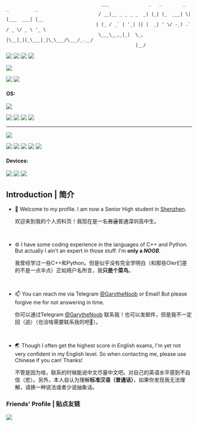 ```
                                    ___               _   _        _  _          _    
                                   / __|__ _ _ _ _  _| |_| |_  ___| \| |___  ___| |__ 
                                  | (_ / _` | '_| || |  _| ' \/ -_) .` / _ \/ _ \ '_ \
                                   \___\__,_|_|  \_, |\__|_||_\___|_|\_\___/\___/_.__/
                                                 |__/                                                    
```

[![](https://img.shields.io/badge/GitHub-GarytheNoob-blue?style=flat-square&logo=GitHub)](https://github.com/GarytheNoob)
[![](https://img.shields.io/badge/Email-outlook.com-blue?style=flat-square&logo=microsoftoutlook)](mailto:garythenoob@outlook.com)
[![](https://img.shields.io/github/stars/garythenoob?affiliations=OWNER&logo=github&style=flat-square)](https://github.com/GarytheNoob)
[![](https://img.shields.io/website?down_color=lightgrey&down_message=Broken&label=My%20Blog&logo=hexo&logoColor=white&up_color=brightgreen&up_message=Online&url=https%3A%2F%2Fgarythenoob.github.io&style=flat-square)](https://garythenoob.github.io)

![](http://github-profile-summary-cards.vercel.app/api/cards/profile-details?username=GarytheNoob&theme=onedark) 

![](http://github-profile-summary-cards.vercel.app/api/cards/stats?username=GarytheNoob&theme=onedark) 
![](http://github-profile-summary-cards.vercel.app/api/cards/productive-time?username=GarytheNoob&theme=onedark&utcOffset=8) 


#### OS:

![](https://img.shields.io/badge/Windows-11-0078d4?style=flat&logo=windows11)

![](https://img.shields.io/badge/Editor-VS_Code-007ACC?style=flat-square&logo=visualstudiocode)
![](https://img.shields.io/badge/Shell-Powershell-5391fe?style=flat-square&logo=powershell&logoColor=white)
![](https://img.shields.io/badge/Terminal-Windows_Terminal-4d4d4d?style=flat-square&logo=windowsterminal&logoColor=white)
![](https://img.shields.io/badge/Terminal-WezTerm-7e56c2?style=flat-square)

---

![](https://img.shields.io/badge/Linux-Arch-1793d1?style=flat&logo=archlinux&logoColor=white)

[![](https://img.shields.io/badge/Editor-NeoVim-57A143?style=flat-square&logo=neovim&logoColor=white)](https://github.com/garythenoob/nvim-profile)
[![](https://img.shields.io/badge/Windows_Manager-dwm-1177aa?style=flat-square&logo=dwm&logoColor=white)](https://github.com/garythenoob/dwm-profile)
![](https://img.shields.io/badge/Shell-ZSH-f15a24?style=flat-square)
[![](https://img.shields.io/badge/Terminal-st-1177AA?style=flat-square&logo=suckless&logoColor=white)](https://github.com/garythenoob/st-profile)
![](https://img.shields.io/badge/Terminal-Alacritty-F46D01?style=flat-square&logo=alacritty&logoColor=white)

#### Devices:

![](https://img.shields.io/badge/Dell-G15_9920-007DB8?style=flat-square&logo=dell)
![](https://img.shields.io/badge/Redmi-K50_Pro-FF6900?style=flat-square&logo=xiaomi&logoColor=white)
![](https://img.shields.io/badge/iPad-Air_4-white?style=flat-square&logo=apple&logoColor=white)

## Introduction | 简介
- 👋 Welcome to my profile. I am now a Senior High student in [Shenzhen](https://www.google.com/maps/place/Shenzhen "Yeah the place where fake phones are made and all lost iPhones goes to").

     欢迎来到我的个人资料页！我现在是一名~~苦逼~~普通深圳高中生。

&emsp;

- ⚙️ I have some coding experience in the languages of C++ and Python. But actually I ain't an expert in those stuff. I'm **only a *NOOB***.

     我曾经学过一些C++和Python。但是似乎没有完全学明白（和那些OIer们差的不是一点半点）正如用户名所言，我**只是个菜鸟**。
     
&emsp;

- 📫 You can reach me via Telegram [@GarytheNoob](https://t.me/garythenoob) or Email! But please forgive me for not answering in time.

     你可以通过Telegram [@GarytheNoob](https://t.me/garythenoob) 联系我！也可以发邮件，但是我不一定回（逃）（也没啥需要联系我的吧🤔）。
     
&emsp;

- 🌏 Though I often get the highest score in English exams, I'm yet not very confident in my English level. So when contacting me, please use Chinese if you can! Thanks!

     不管是因为啥，联系的时候能说中文尽量中文吧。对自己的英语水平感到不自信（悲）。另外，本人自认为理解**标准汉语（普通话）**，如果你发现我无法理解，请换一种说法或者少说抽象话。

### Friends' Profile | 贴点友链
[![](https://img.shields.io/badge/GitHub%20-66Leo66-blue?style=flat-square&logo=GitHub)](https://github.com/66Leo66)


